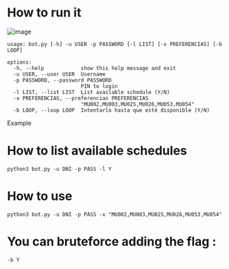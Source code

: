 # How to run it

![image](https://user-images.githubusercontent.com/76447395/234918992-7a8d5d25-cdfe-4cab-900c-07abdeddcb7a.png)

```
usage: bot.py [-h] -u USER -p PASSWORD [-l LIST] [-x PREFERENCIAS] [-b LOOP]

options:
  -h, --help            show this help message and exit
  -u USER, --user USER  Username
  -p PASSWORD, --password PASSWORD
                        PIN to login
  -l LIST, --list LIST  List available schedule (Y/N)
  -x PREFERENCIAS, --preferencias PREFERENCIAS
                        "MU002,MU003,MU025,MU026,MU053,MU054"
  -b LOOP, --loop LOOP  Intentarlo hasta que esté disponible (Y/N)
```

Example 

# How to list available schedules
```
python3 bot.py -u DNI -p PASS -l Y
```

# How to use
```
python3 bot.py -u DNI -p PASS -x "MU002,MU003,MU025,MU026,MU053,MU054"
```

# You can bruteforce adding the flag :

```
-b Y
```
